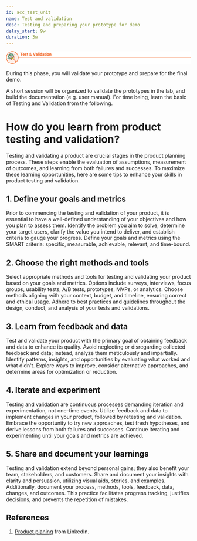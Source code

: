 ```yaml
---
id: acc_test_unit
name: Test and validation
desc: Testing and preparing your prototype for demo
delay_start: 9w
duration: 3w
---
```

![test and validation](test.svg)

During this phase, you will validate your prototype and prepare for the final demo.

A short session will be organized to validate the prototypes in the lab, and build the documentation (e.g. user manual). For time being, learn the basic of Testing and Validation from the following.

# How do you learn from product testing and validation?
Testing and validating a product are crucial stages in the product planning process. These steps enable the evaluation of assumptions, measurement of outcomes, and learning from both failures and successes. To maximize these learning opportunities, here are some tips to enhance your skills in product testing and validation.

## 1. Define your goals and metrics
Prior to commencing the testing and validation of your product, it is essential to have a well-defined understanding of your objectives and how you plan to assess them. Identify the problem you aim to solve, determine your target users, clarify the value you intend to deliver, and establish criteria to gauge your progress. Define your goals and metrics using the SMART criteria: specific, measurable, achievable, relevant, and time-bound.

## 2. Choose the right methods and tools
Select appropriate methods and tools for testing and validating your product based on your goals and metrics. Options include surveys, interviews, focus groups, usability tests, A/B tests, prototypes, MVPs, or analytics. Choose methods aligning with your context, budget, and timeline, ensuring correct and ethical usage. Adhere to best practices and guidelines throughout the design, conduct, and analysis of your tests and validations.

## 3. Learn from feedback and data
Test and validate your product with the primary goal of obtaining feedback and data to enhance its quality. Avoid neglecting or disregarding collected feedback and data; instead, analyze them meticulously and impartially. Identify patterns, insights, and opportunities by evaluating what worked and what didn't. Explore ways to improve, consider alternative approaches, and determine areas for optimization or reduction.

## 4. Iterate and experiment
Testing and validation are continuous processes demanding iteration and experimentation, not one-time events. Utilize feedback and data to implement changes in your product, followed by retesting and validation. Embrace the opportunity to try new approaches, test fresh hypotheses, and derive lessons from both failures and successes. Continue iterating and experimenting until your goals and metrics are achieved.

## 5. Share and document your learnings
Testing and validation extend beyond personal gains; they also benefit your team, stakeholders, and customers. Share and document your insights with clarity and persuasion, utilizing visual aids, stories, and examples. Additionally, document your process, methods, tools, feedback, data, changes, and outcomes. This practice facilitates progress tracking, justifies decisions, and prevents the repetition of mistakes.

## References
1. [Product planing](https://www.linkedin.com/advice/0/how-do-you-learn-from-product-testing-validation) from LinkedIn.